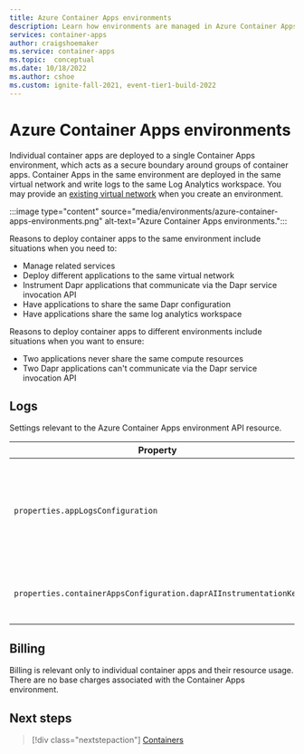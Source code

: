 ```yaml
---
title: Azure Container Apps environments
description: Learn how environments are managed in Azure Container Apps.
services: container-apps
author: craigshoemaker
ms.service: container-apps
ms.topic:  conceptual
ms.date: 10/18/2022
ms.author: cshoe
ms.custom: ignite-fall-2021, event-tier1-build-2022
---
```


# Azure Container Apps environments

Individual container apps are deployed to a single Container Apps environment, which acts as a secure boundary around groups of container apps. Container Apps in the same environment are deployed in the same virtual network and write logs to the same Log Analytics workspace. You may provide an [existing virtual network](vnet-custom.md) when you create an environment.

:::image type="content" source="media/environments/azure-container-apps-environments.png" alt-text="Azure Container Apps environments.":::

Reasons to deploy container apps to the same environment include situations when you need to:

- Manage related services
- Deploy different applications to the same virtual network
- Instrument Dapr applications that communicate via the Dapr service invocation API
- Have applications to share the same Dapr configuration
- Have applications share the same log analytics workspace

Reasons to deploy container apps to different environments include situations when you want to ensure:

- Two applications never share the same compute resources
- Two Dapr applications can't communicate via the Dapr service invocation API

## Logs

Settings relevant to the Azure Container Apps environment API resource.

| Property | Description |
|---|---|
| `properties.appLogsConfiguration` | Used for configuring Log Analytics workspace where logs for all apps in the environment will be published |
| `properties.containerAppsConfiguration.daprAIInstrumentationKey` | App Insights instrumentation key provided to Dapr for tracing |

## Billing

Billing is relevant only to individual container apps and their resource usage. There are no base charges associated with the Container Apps environment.

## Next steps

> [!div class="nextstepaction"]
> [Containers](containers.md)
